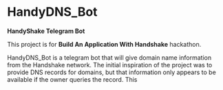 # HandyDNS_Bot
**HandyShake Telegram Bot**

This project is for **Build An Application With Handshake** hackathon.

HandyDNS_Bot is a telegram bot that will give domain name information from the Handshake network. The initial inspiration of the project was to provide DNS records for domains, but that information only appears to be available if the owner queries the record. This 
